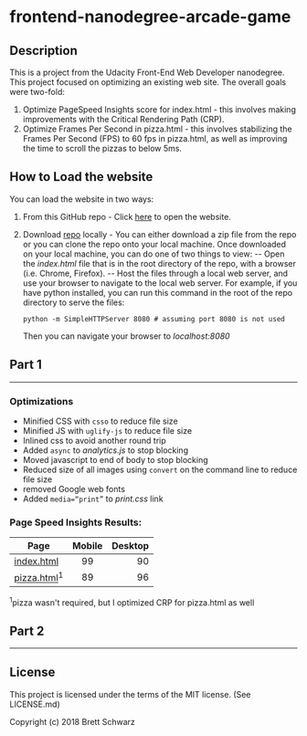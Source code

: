 
frontend-nanodegree-arcade-game
===============================

Description
-----------

This is a project from the Udacity Front-End Web Developer nanodegree.  This project focused on optimizing an existing web site. The overall goals were two-fold:
1. Optimize PageSpeed Insights score for index.html - this involves making improvements with the Critical Rendering Path (CRP).
2. Optimize Frames Per Second in pizza.html - this involves stabilizing the Frames Per Second (FPS) to 60 fps in pizza.html, as well as improving the time to scroll the pizzas to below 5ms.

How to Load the website
-----------------------
You can load the website in two ways:
1. From this GitHub repo - Click [here](https://bschwarz.github.io/frontend-nanodegree-mobile-portfolio/) to open the website.
2. Download [repo](https://github.com/bschwarz/frontend-nanodegree-mobile-portfolio) locally - You can either download a zip file from the repo or you can clone the repo onto your local machine. Once downloaded on your local machine, you can do one of two things to view:
-- Open the *index.html* file that is in the root directory of the repo, with a browser (i.e. Chrome, Firefox).
-- Host the files through a local web server, and use your browser to navigate to the local web server. For example, if you have python installed, you can run this command in the root of the repo directory to serve the files: 

      ```
      python -m SimpleHTTPServer 8080 # assuming port 8080 is not used
      ```

   Then you can navigate your browser to *localhost:8080*


## Part 1
-------------
### Optimizations
-   Minified CSS with ```csso``` to reduce file size
-   Minified JS with ```uglify-js``` to reduce file size
-   Inlined css to avoid another round trip
-   Added ```async``` to *analytics.js* to stop blocking
-   Moved javascript to end of body to stop blocking
-   Reduced size of all images using ```convert``` on the command line to reduce file size
-   removed Google web fonts
-   Added ```media=“print”``` to *print.css* link

### Page Speed Insights Results:


| Page        | Mobile           | Desktop  |
|------------- |:-------------:| -----:|
|[index.html]( https://developers.google.com/speed/pagespeed/insights/?url=https%3A%2F%2Fbschwarz.github.io%2Ffrontend-nanodegree-mobile-portfolio%2F)      | 99 | 90 |
| [pizza.html](https://developers.google.com/speed/pagespeed/insights/?url=https%3A%2F%2Fbschwarz.github.io%2Ffrontend-nanodegree-mobile-portfolio%2Fviews%2Fpizza.html)<sup>1</sup>       | 89      |   96 |
    
<sup>1</sup>pizza wasn't required, but I optimized CRP for pizza.html as well


## Part 2
--------

License
-------
This project is licensed under the terms of the MIT license. (See LICENSE.md)

Copyright (c) 2018 Brett Schwarz